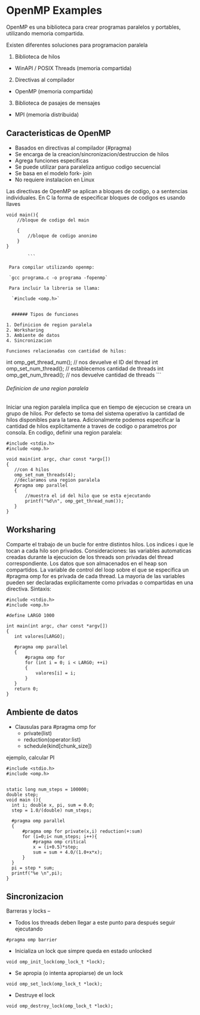 # OpenMP Examples

OpenMP es una biblioteca para crear programas paralelos y portables, utilizando memoria compartida.

Existen diferentes soluciones para programacion paralela

1. Biblioteca de hilos
- WinAPI / POSIX Threads (memoria compartida)
2. Directivas al compilador
- OpenMP (memoria compartida)
3. Biblioteca de pasajes de mensajes
- MPI (memoria distribuida)

## Caracteristicas de OpenMP

- Basados en directivas al compilador (#pragma)
- Se encarga de la creacion/sincronizacion/destruccion de hilos
- Agrega funciones especificas
- Se puede utilizar para paraleliza antiguo codigo secuencial
- Se basa en el modelo fork- join
- No requiere instalacion en Linux

Las directivas de OpenMP se aplican a bloques de codigo, o a sentencias individuales. En C la forma de especificar bloques de codigos es usando llaves

```
void main(){
	//bloque de codigo del main

	{
		//bloque de codigo anonimo
	}	
}
		
		```
    
 Para compilar utilizando openmp:   
 
 `gcc programa.c -o programa -fopenmp`
    
 Para incluir la libreria se llama:  
    
  `#include <omp.h>`
  
  
  ###### Tipos de funciones
  
1. Definicion de region paralela
2. Worksharing
3. Ambiente de datos
4. Sincronizacion

Funciones relacionadas con cantidad de hilos:

```
int omp_get_thread_num();  // nos devuelve el ID del thread
int omp_set_num_thread();  // establecemos cantidad de threads
int omp_get_num_thread();  // nos devuelve cantidad de threads
		```

 ###### Definicion de una region paralela
 
 Iniciar una region paralela implica que en tiempo de ejecucion se creara un grupo de hilos. Por defecto se toma del sistema operativo la cantidad de hilos disponibles para la tarea. Adicionalmente podemos especificar la cantidad de hilos explicitamente a traves de codigo o parametros por consola. En codigo, definir una region paralela:
 
 ```
 #include <stdio.h>
#include <omp.h>

void main(int argc, char const *argv[])
{
	//con 4 hilos
    omp_set_num_threads(4);
    //declaramos una region paralela 
    #pragma omp parallel
    {
    	//muestra el id del hilo que se esta ejecutando
        printf("%d\n", omp_get_thread_num());
    }
}
 ```

 ## Worksharing 
 
 Comparte el trabajo de un bucle for entre distintos hilos. Los indices i que le tocan a cada hilo son privados.
Consideraciones: las variables automaticas creadas durante la ejecucion de los threads son privadas del thread correspondiente. Los datos que son almacenados en el heap son compartidos. La variable de control del loop sobre el que se especifica un #pragma omp for es privada de cada thread. La mayoria de las variables pueden ser declaradas explicitamente como privadas o compartidas en una directiva. Sintaxis:

 ```
 #include <stdio.h>
#include <omp.h>

#define LARGO 1000

int main(int argc, char const *argv[])
{
    int valores[LARGO];

    #pragma omp parallel
    {
        #pragma omp for
        for (int i = 0; i < LARGO; ++i)
        {
            valores[i] = i;
        }
    }
    return 0;
}

   ```
   
 ## Ambiente de datos
 
- Clausulas para #pragma omp for
  - private(list)
  - reduction(operator:list)
  - schedule(kind[chunk_size])
 
 ejemplo, calcular PI
 
  ```
#include <stdio.h> 
#include <omp.h>


static long num_steps = 100000;
double step;
void main (){ 
    int i; double x, pi, sum = 0.0;
    step = 1.0/(double) num_steps;
    
    #pragma omp parallel
    {
        #pragma omp for private(x,i) reduction(+:sum)
        for (i=0;i< num_steps; i++){
            #pragma omp critical
            x = (i+0.5)*step;
            sum = sum + 4.0/(1.0+x*x);
        }       
    }
    pi = step * sum;
    printf("%e \n",pi);
}

   ```
 
 
 ##  Sincronizacion
 
 Barreras y locks –
- Todos los threads deben llegar a este punto para después seguir ejecutando
 
 `#pragma omp barrier `
 
 
 - Inicializa un lock que simpre queda en estado unlocked
 
  `void omp_init_lock(omp_lock_t *lock);`
  
 - Se apropia (o intenta apropiarse) de un lock
 
 `void omp_set_lock(omp_lock_t *lock);`
 
 - Destruye el lock
 
 `void omp_destroy_lock(omp_lock_t *lock); `
 
 
 
 
  

